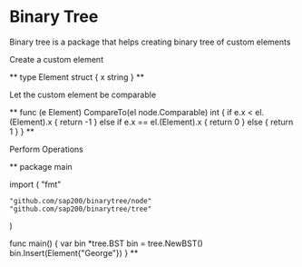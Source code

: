 # Binary Tree

Binary tree is a package that helps creating binary tree of custom elements

Create a custom element 

**
type Element struct {
	x string
}
**

Let the custom element be comparable

**
func (e Element) CompareTo(el node.Comparable) int {
	if e.x < el.(Element).x {
		return -1
	} else if e.x == el.(Element).x {
		return 0
	} else {
		return 1
	}
}
**

Perform Operations

**
package main

import (
	"fmt"

	"github.com/sap200/binarytree/node"
	"github.com/sap200/binarytree/tree"
)

func main() {
	var bin *tree.BST
	bin = tree.NewBST()
	bin.Insert(Element{"George"})
}
**
